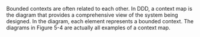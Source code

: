 Bounded contexts are often related to each other. 
In DDD, a context map is the diagram that provides a comprehensive view of the system being designed. In the diagram, each element represents a bounded context. 
The diagrams in Figure 5-4 are actually all examples of a context map.
